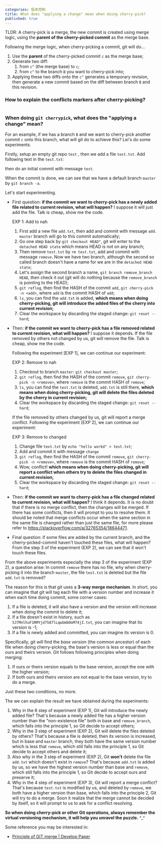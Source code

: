 ```yaml
---
categories: 版本控制
title: What does "applying a change" mean when doing cherry-pick?
published: true
---
```


TLDR: A cherry-pick is a merge, the new commit is created using merge logic, using the **parent of the cherry-picked commit** as the merge base.

Following the merge logic, when cherry-picking a commit, git will do...

1. Use the **parent** of the cherry-picked commit `c` as the merge base;
2. Generate two diff:
    1. from `c^` (the merge base) to `c`;
    2. from `c^` to the branch `B` you want to cherry-pick into;
3. Applying these two diffs onto the `c^` generates a temporary revision, then generate a new commit based on the diff between branch `B` and this revision.


### How to explain the conflicts markers after cherry-picking?




```c

```


### When doing `git cherrypick`, what does the "applying a change" mean?

For an example, if we has a branch `B` and we want to cherry-pick another commit `c` onto this branch, what will git do to achieve this? Lei's do some experiments.

Firstly, setup an empty git repo `test` , then we add a file `test.txt`. Add following text in the `test.txt`:

then do an initial commit with message `test`.

When the commit is done, we can see that we have a default branch `master` by `git branch -a`.

Let's start experimenting. 

- First question: **if the commit we want to cherry-pick has a newly added file related to current revision, what will happen?** I suppose it will just add the file. Talk is cheap, show me the code.

  EXP 1: Add to nah

  1. First add a new file `add.txt`, then add and commit with message `add`. `master` branch will go to this commit automatically;
  2. Go one step back by `git checkout HEAD^`, git will enter to the `detached HEAD state` which means HEAD is not on any branch;
  3. Then remove `test.txt` by `rm test.txt`, add and commit with message `remove`. Now we have two branch, although the second so called branch doesn't have a name for we are in the `detached HEAD state`;
  4. Let's assign the second branch a name, `git branch remove_branch HEAD`, then check it out (git will do nothing because the `remove_branch` is pointing to the HEAD);
  5. `git reflog`, then find the HASH of the commit `add`, `git cherry-pick -n <add>`, where `add` is the commit HASH of  `add`;
  6. `ls`, you can find the `add.txt` is added, **which means when doing cherry-picking, git will introduce the added files of the cherry into current revision;**
  7. Clear the workspace by discarding the staged change: `git reset --hard`;

- Then: **if the commit we want to cherry-pick has a file removed related to current revision, what will happen?** I suppose it depends. If the file removed by others not changed by us, git will remove the file. Talk is cheap, show me the code.

  Following the experiment [EXP 1], we can continue our experiment:

  EXP 2: Remove to nah

  1. Checkout to branch `master`: `git checkout master`;
  2. `git reflog`, then find the HASH of the commit `remove`, `git cherry-pick -n <remove>`, where `remove` is the commit HASH of  `remove`;
  3. `ls`, you can find the `test.txt` is deleted, `add.txt` is still there, **which means when doing cherry-picking, git will delete the files deleted by the cherry in current revision;**
  4. Clear the workspace by discarding the staged change: `git reset --hard`;

  If the file removed by others changed by us, git will report a merge conflict. Following the experiment [EXP 2], we can continue our experiment:

  EXP 3: Remove to changed

  1. Change file `text.txt` by `echo "hello workd" > test.txt`;
  2. Add and commit it with message `change` 
  3. `git reflog`, then find the HASH of the commit `remove`, `git cherry-pick -n <remove>`, where `remove` is the commit HASH of  `remove`;
  4. Wow, conflict! **which means when doing cherry-picking, git will report a conflict when others try to delete the files changed in current revision;**
  5. Clear the workspace by discarding the staged change: `git reset --hard`;

- Then: **if the commit we want to cherry-pick has a file changed related to current revision, what will happen?** I think it depends. It is no doubt that if there is no merge conflict, then the changes will be merged. If there has some conflicts, then it will prompt to you to resolve them. It should be noted that merge conflicts occur when the same section in the same file is changed rather than just the same file, for more please refer to https://stackoverflow.com/a/32765354/18644471.

- Final question: if some files are added by the current branch, and the cherry-picked-commit haven't touched these files, what will happen? From the step 3 of the experiment (EXP 2), we can see that it won't touch these files.

From the above experiments especially the step 3 of the experiment (EXP 2), a question arise: In commit `remove` there has no file, why when cherry-picking it into the branch `master`, the file `test.txt` is deleted but the file `add.txt` is removed?

The reason for this is that git uses a **3-way merge mechanism**. In short, you can imagine that git will tag each file with a version number and increase it when each time doing commit, some corner cases:

1. If a file is deleted, it will also have a version and the version will increase when doing the commit to delete it;
2. If a file doesn't exist in history, such as `5J7MnlhuF1RMYjd7S87lLqwGmb0oM74jI.txt`, you can imagine that its version is -1;
3. If a file is newly added and committed, you can imagine its version is 0.

Specifically, git will find the *base version* (the common ancestor) of each file when doing cherry-picking, the base's version is less or equal than the ours and theirs version. Git follows following principles when doing merging:

1. If ours or theirs version equals to the base version, accept the one with the higher version;
2. If both ours and theirs version are not equal to the base version, try to do a merge.

Just these two conditions, no more.

The we can explain the result we have obtained during the experiments:

1. Why in the 6 step of experiment (EXP 1), Git will introduce the newly added file? That's because a newly added file has a higher version number than the "non-existence file" both in base and `remove_branch`, which falls into the principle 1, so Git decide to accept others;
2. Why in the 3 step of experiment (EXP 2), Git will delete the files deleted by others? That's because a file is deleted, then its version is increased, but in base and `master` branch, they both have the same version number which is less that `remove`, which still falls into the principle 1, so Git decide to accept others and delete it;
3. Also why in the 3 step of experiment (EXP 2), Git **won't** delete the file `add.txt` which doesn't exist in `remove`? That's because `add.txt` is added by us, so we have the highest version number than base and `remove`, which still falls into the principle 1, so Git decide to accept ours and preserve it;
4. Why in the 4 step of experiment (EXP 3), Git will report a merge conflict? That's because `test.txt` is modified by us, and deleted by `remove`, we both have a higher version than base, which falls into the principle 2, Git will try to do a merge. Soon it realize that the merge cannot be decided by itself, so it will prompt to us to ask for a conflict resolving.

**So when doing cherry-pick or other Git operations, always remember the virtual versioning mechanism, it will help you unravel the puzzle.** ^_^

Some reference you may be interested in:

- [Principle of GIT merge \| Develop Paper](https://developpaper.com/principle-of-git-merge-recursive-three-way-merge-algorithm/)


